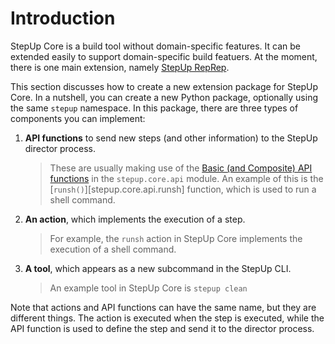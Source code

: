 # Introduction

StepUp Core is a build tool without domain-specific features.
It can be extended easily to support domain-specific build featuers.
At the moment, there is one main extension, namely [StepUp RepRep](https://reproducible-reporting.github.io/stepup-reprep/).

This section discusses how to create a new extension package for StepUp Core.
In a nutshell, you can create a new Python package, optionally using the same `stepup` namespace.
In this package, there are three types of components you can implement:

1. **API functions** to send new steps (and other information) to the StepUp director process.

    > These are usually making use of the [Basic (and Composite) API functions](../reference/stepup.core.api.md)
    > in the `stepup.core.api` module.
    > An example of this is the [`runsh()`][stepup.core.api.runsh] function,
    > which is used to run a shell command.

2. **An action**, which implements the execution of a step.

    > For example, the `runsh` action in StepUp Core implements the execution of a shell command.

3. **A tool**, which appears as a new subcommand in the StepUp CLI.

    > An example tool in StepUp Core is `stepup clean`

Note that actions and API functions can have the same name, but they are different things.
The action is executed when the step is executed,
while the API function is used to define the step and send it to the director process.
